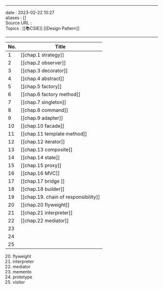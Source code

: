 ___
date : 2023-02-22 10:27<br>
aliases : []<br>
Source URL : <br>
Topics : [[📚CSIE]] [[Design Pattern]]
___
| No. | Title                                |
| --- | ------------------------------------ |
| 1   | [[chap.1 strategy]]                  |
| 2   | [[chap.2 observer]]                  |
| 3   | [[chap.3 decorator]]                 |
| 4   | [[chap.4 abstract]]                  |
| 5   | [[chap.5 factory]]                   |
| 6   | [[chap.6 factory method]]            |
| 7   | [[chap.7 singleton]]                 |
| 8   | [[chap.8 command]]                   |
| 9   | [[chap.9 adapter]]                   |
| 10  | [[chap.10 facade]]                   |
| 11  | [[chap.11 template method]]          |
| 12  | [[chap.12 iterator]]                 |
| 13  | [[chap.13 composite]]                |
| 14  | [[chap.14 state]]                    |
| 15  | [[chap.15 proxy]]                    |
| 16  | [[chap.16 MVC]]                      |
| 17  | [[chap.17 bridge ]]                  |
| 18  | [[chap.18 builder]]                  |
| 19  | [[chap.19. chain of responsibility]] |
| 20  | [[chap.20 flyweight]]                |
| 21  | [[chap.21 interpreter]]              |
| 22  | [[chap.22 mediator]]                 |
| 23  |                                      |
| 24  |                                      |
| 25  |                                      |




20. flyweight
21. interpreter
22. mediator
23. memento
24. prototype
25. visitor